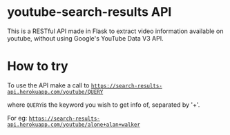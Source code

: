# youtube-search-results API
This is a RESTful API made in Flask to extract video information available on youtube, without using Google's YouTube Data V3 API.

# How to try

To use the API make a call to <code>https://search-results-api.herokuapp.com/youtube/QUERY</code>

where <code>QUERY</code>is the keyword you wish to get info of, separated by '+'. 

For eg: <code>https://search-results-api.herokuapp.com/youtube/alone+alan+walker</code>
